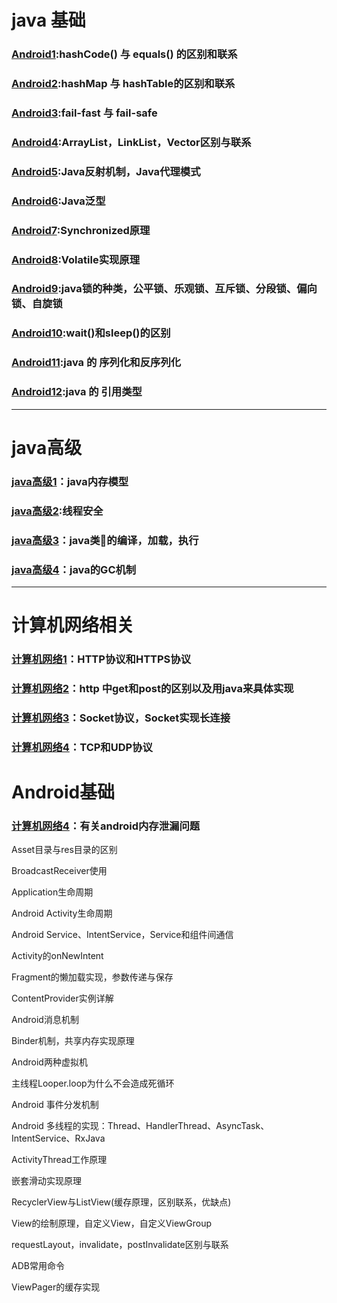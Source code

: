 

# java 基础

### [Android1](android/android1.md):hashCode() 与 equals() 的区别和联系

### [Android2](/android/android2.md):hashMap 与 hashTable的区别和联系

### [Android3](/android/android3.md):fail-fast 与 fail-safe

### [Android4](/android/android4.md):ArrayList，LinkList，Vector区别与联系

### [Android5](/android/android5.md):Java反射机制，Java代理模式

### [Android6](/android/android6.md):Java泛型

### [Android7](/android/android7.md):Synchronized原理

### [Android8](/android/android8.md):Volatile实现原理

### [Android9](/android/android9.md):java锁的种类，公平锁、乐观锁、互斥锁、分段锁、偏向锁、自旋锁

### [Android10](/android/android10.md):wait()和sleep()的区别

### [Android11](/android/android11.md):java 的 序列化和反序列化

### [Android12](/android/android12.md):java 的 引用类型

---------------------------
# java高级

### [java高级1](/android_senior/android1.md)：java内存模型

### [java高级2](/android_senior/android2.md):线程安全

### [java高级3](/android_senior/android3.md)：java类的编译，加载，执行


### [java高级4](/android_senior/android4.md)：java的GC机制

-----------

# 计算机网络相关

### [计算机网络1](net/net1.md)：HTTP协议和HTTPS协议

### [计算机网络2](net/net2.md)：http 中get和post的区别以及用java来具体实现

### [计算机网络3](net/net3.md)：Socket协议，Socket实现长连接

### [计算机网络4](net/net4.md)：TCP和UDP协议

# Android基础

### [计算机网络4](android_new_base/android1.md)：有关android内存泄漏问题

Asset目录与res目录的区别

BroadcastReceiver使用


Application生命周期

Android Activity生命周期

Android Service、IntentService，Service和组件间通信

Activity的onNewIntent

Fragment的懒加载实现，参数传递与保存

ContentProvider实例详解

Android消息机制

Binder机制，共享内存实现原理

Android两种虚拟机

主线程Looper.loop为什么不会造成死循环

Android 事件分发机制

Android 多线程的实现：Thread、HandlerThread、AsyncTask、IntentService、RxJava

ActivityThread工作原理

嵌套滑动实现原理

RecyclerView与ListView(缓存原理，区别联系，优缺点)

View的绘制原理，自定义View，自定义ViewGroup

requestLayout，invalidate，postInvalidate区别与联系

ADB常用命令

ViewPager的缓存实现




